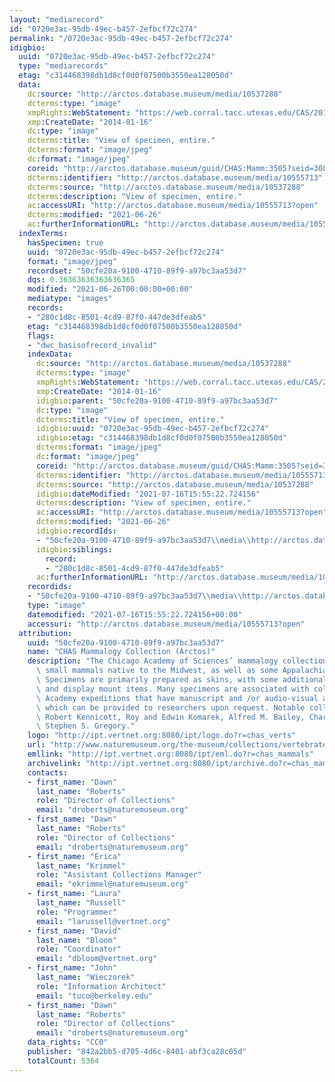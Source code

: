 ```yaml
---
layout: "mediarecord"
id: "0720e3ac-95db-49ec-b457-2efbcf72c274"
permalink: "/0720e3ac-95db-49ec-b457-2efbcf72c274"
idigbio:
  uuid: "0720e3ac-95db-49ec-b457-2efbcf72c274"
  type: "mediarecords"
  etag: "c314468398db1d8cf0d0f07500b3550ea128050d"
  data:
    dc:source: "http://arctos.database.museum/media/10537288"
    dcterms:type: "image"
    xmpRights:WebStatement: "https://web.corral.tacc.utexas.edu/CAS/20161217-03/jpg/chas_mamm_3505.1.jpg"
    xmp:CreateDate: "2014-01-16"
    dc:type: "image"
    dcterms:title: "View of specimen, entire."
    dcterms:format: "image/jpeg"
    dc:format: "image/jpeg"
    coreid: "http://arctos.database.museum/guid/CHAS:Mamm:3505?seid=3087593"
    dcterms:identifier: "http://arctos.database.museum/media/10555713"
    dcterms:source: "http://arctos.database.museum/media/10537288"
    dcterms:description: "View of specimen, entire."
    ac:accessURI: "http://arctos.database.museum/media/10555713?open"
    dcterms:modified: "2021-06-26"
    ac:furtherInformationURL: "http://arctos.database.museum/media/10555713"
  indexTerms:
    hasSpecimen: true
    uuid: "0720e3ac-95db-49ec-b457-2efbcf72c274"
    format: "image/jpeg"
    recordset: "50cfe20a-9100-4710-89f9-a97bc3aa53d7"
    dqs: 0.36363636363636365
    modified: "2021-06-26T00:00:00+00:00"
    mediatype: "images"
    records:
    - "280c1d8c-8501-4cd9-87f0-447de3dfeab5"
    etag: "c314468398db1d8cf0d0f07500b3550ea128050d"
    flags:
    - "dwc_basisofrecord_invalid"
    indexData:
      dc:source: "http://arctos.database.museum/media/10537288"
      dcterms:type: "image"
      xmpRights:WebStatement: "https://web.corral.tacc.utexas.edu/CAS/20161217-03/jpg/chas_mamm_3505.1.jpg"
      xmp:CreateDate: "2014-01-16"
      idigbio:parent: "50cfe20a-9100-4710-89f9-a97bc3aa53d7"
      dc:type: "image"
      dcterms:title: "View of specimen, entire."
      idigbio:uuid: "0720e3ac-95db-49ec-b457-2efbcf72c274"
      idigbio:etag: "c314468398db1d8cf0d0f07500b3550ea128050d"
      dcterms:format: "image/jpeg"
      dc:format: "image/jpeg"
      coreid: "http://arctos.database.museum/guid/CHAS:Mamm:3505?seid=3087593"
      dcterms:identifier: "http://arctos.database.museum/media/10555713"
      dcterms:source: "http://arctos.database.museum/media/10537288"
      idigbio:dateModified: "2021-07-16T15:55:22.724156"
      dcterms:description: "View of specimen, entire."
      ac:accessURI: "http://arctos.database.museum/media/10555713?open"
      dcterms:modified: "2021-06-26"
      idigbio:recordIds:
      - "50cfe20a-9100-4710-89f9-a97bc3aa53d7\\media\\http://arctos.database.museum/media/10555713"
      idigbio:siblings:
        record:
        - "280c1d8c-8501-4cd9-87f0-447de3dfeab5"
      ac:furtherInformationURL: "http://arctos.database.museum/media/10555713"
    recordids:
    - "50cfe20a-9100-4710-89f9-a97bc3aa53d7\\media\\http://arctos.database.museum/media/10555713"
    type: "image"
    datemodified: "2021-07-16T15:55:22.724156+00:00"
    accessuri: "http://arctos.database.museum/media/10555713?open"
  attribution:
    uuid: "50cfe20a-9100-4710-89f9-a97bc3aa53d7"
    name: "CHAS Mammalogy Collection (Arctos)"
    description: "The Chicago Academy of Sciences’ mammalogy collection contains mostly\
      \ small mammals native to the Midwest, as well as some Appalachian species.\
      \ Specimens are primarily prepared as skins, with some additional osteological\
      \ and display mount items. Many specimens are associated with collectors or\
      \ Academy expeditions that have manuscript and /or audio-visual archival material,\
      \ which can be provided to researchers upon request. Notable collectors include\
      \ Robert Kennicott, Roy and Edwin Komarek, Alfred M. Bailey, Charles D. Brower,\
      \ Stephen S. Gregory."
    logo: "http://ipt.vertnet.org:8080/ipt/logo.do?r=chas_verts"
    url: "http://www.naturemuseum.org/the-museum/collections/vertebrates"
    emllink: "http://ipt.vertnet.org:8080/ipt/eml.do?r=chas_mammals"
    archivelink: "http://ipt.vertnet.org:8080/ipt/archive.do?r=chas_mammals"
    contacts:
    - first_name: "Dawn"
      last_name: "Roberts"
      role: "Director of Collections"
      email: "droberts@naturemuseum.org"
    - first_name: "Dawn"
      last_name: "Roberts"
      role: "Director of Collections"
      email: "droberts@naturemuseum.org"
    - first_name: "Erica"
      last_name: "Krimmel"
      role: "Assistant Collections Manager"
      email: "ekrimmel@naturemuseum.org"
    - first_name: "Laura"
      last_name: "Russell"
      role: "Programmer"
      email: "larussell@vertnet.org"
    - first_name: "David"
      last_name: "Bloom"
      role: "Coordinator"
      email: "dbloom@vertnet.org"
    - first_name: "John"
      last_name: "Wieczorek"
      role: "Information Architect"
      email: "tuco@berkeley.edu"
    - first_name: "Dawn"
      last_name: "Roberts"
      role: "Director of Collections"
      email: "droberts@naturemuseum.org"
    data_rights: "CC0"
    publisher: "842a2bb5-d705-4d6c-8401-abf3ca28c05d"
    totalCount: 5364
---
```


